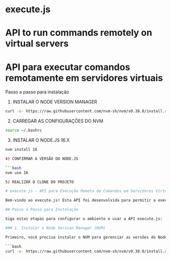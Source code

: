 # execute.js
# API to run commands remotely on virtual servers
# API para executar comandos remotamente em servidores virtuais

Passo a passo para instalação

1) INSTALAR O NODE VERSION MANAGER
   
```bash
curl -o- https://raw.githubusercontent.com/nvm-sh/nvm/v0.38.0/install.sh | bash
```

2) CARREGAR AS CONFIGURAÇÕES DO NVM

```bash
source ~/.bashrc
```

3) INSTALAR O NODE.JS 16.X

```bash
nvm install 16

4) CONFIRMAR A VERSÃO DO NODE.JS

```bash
nvm use 16

5) REALIZAR O CLONE DO PROJETO

# execute.js - API para Execução Remota de Comandos em Servidores Virtuais

Bem-vindo ao execute.js! Esta API foi desenvolvida para permitir a execução de comandos remotamente em servidores virtuais. Abaixo, você encontrará um guia simples para instalar e começar a usar a API.

## Passo a Passo para Instalação

Siga estas etapas para configurar o ambiente e usar a API execute.js:

### 1. Instalar o Node Version Manager (NVM)

Primeiro, você precisa instalar o NVM para gerenciar as versões do Node.js:

```bash
curl -o- https://raw.githubusercontent.com/nvm-sh/nvm/v0.38.0/install.sh | bash


